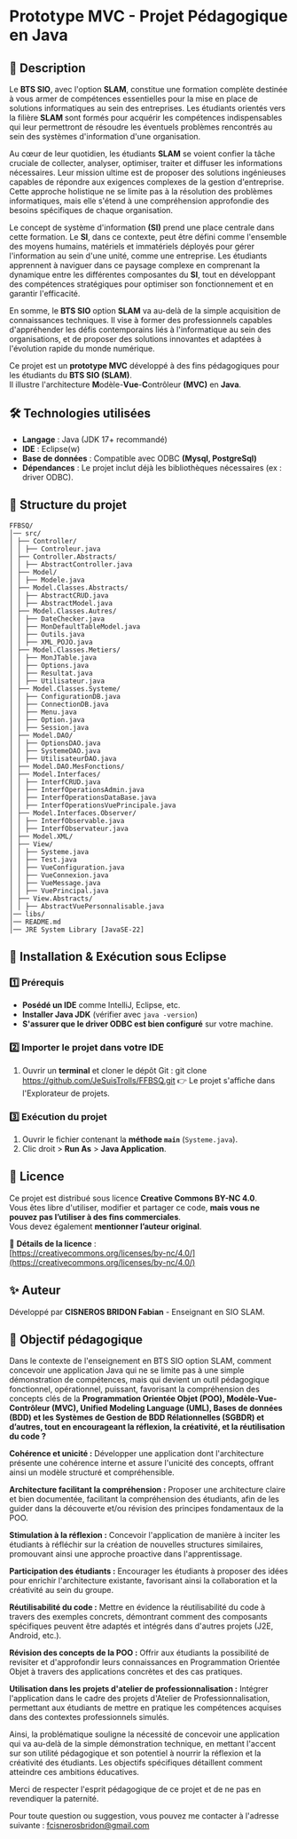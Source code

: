 # Prototype MVC - Projet Pédagogique en Java

## 📌 Description

Le **BTS SIO**, avec l'option **SLAM**, constitue une formation complète destinée à vous armer de compétences essentielles pour la mise en place de solutions informatiques au sein des entreprises. Les étudiants orientés vers la filière **SLAM** sont formés pour acquérir les compétences indispensables qui leur permettront de résoudre les éventuels problèmes rencontrés au sein des systèmes d'information d'une organisation.

Au cœur de leur quotidien, les étudiants **SLAM** se voient confier la tâche cruciale de collecter, analyser, optimiser, traiter et diffuser les informations nécessaires. Leur mission ultime est de proposer des solutions ingénieuses capables de répondre aux exigences complexes de la gestion d'entreprise. Cette approche holistique ne se limite pas à la résolution des problèmes informatiques, mais elle s'étend à une compréhension approfondie des besoins spécifiques de chaque organisation.

Le concept de système d'information **(SI)** prend une place centrale dans cette formation. Le **SI**, dans ce contexte, peut être défini comme l'ensemble des moyens humains, matériels et immatériels déployés pour gérer l'information au sein d'une unité, comme une entreprise. Les étudiants apprennent à naviguer dans ce paysage complexe en comprenant la dynamique entre les différentes composantes du **SI**, tout en développant des compétences stratégiques pour optimiser son fonctionnement et en garantir l'efficacité.

En somme, le **BTS SIO** option **SLAM** va au-delà de la simple acquisition de connaissances techniques. Il vise à former des professionnels capables d'appréhender les défis contemporains liés à l'informatique au sein des organisations, et de proposer des solutions innovantes et adaptées à l'évolution rapide du monde numérique.

Ce projet est un **prototype MVC** développé à des fins pédagogiques pour les étudiants du **BTS SIO (SLAM)**.  
Il illustre l'architecture **M**odèle-**Vue**-**C**ontrôleur **(MVC)** en **Java**.

## 🛠️ Technologies utilisées
- **Langage** : Java (JDK 17+ recommandé)
- **IDE** : Eclipse(w)
- **Base de données** : Compatible avec ODBC **(Mysql, PostgreSql)**
- **Dépendances** : Le projet inclut déjà les bibliothèques nécessaires (ex : driver ODBC).

## 📂 Structure du projet

```
FFBSQ/ 
│── src/ 
│ ├── Controller/ 
│ │ ├── Controleur.java 
│ ├── Controller.Abstracts/ 
│ │ ├── AbstractController.java 
│ ├── Model/ 
│ │ ├── Modele.java 
│ ├── Model.Classes.Abstracts/ 
│ │ ├── AbstractCRUD.java 
│ │ ├── AbstractModel.java 
│ ├── Model.Classes.Autres/ 
│ │ ├── DateChecker.java 
│ │ ├── MonDefaultTableModel.java 
│ │ ├── Outils.java 
│ │ ├── XML_POJO.java 
│ ├── Model.Classes.Metiers/ 
│ │ ├── MonJTable.java 
│ │ ├── Options.java 
│ │ ├── Resultat.java 
│ │ ├── Utilisateur.java 
│ ├── Model.Classes.Systeme/ 
│ │ ├── ConfigurationDB.java 
│ │ ├── ConnectionDB.java 
│ │ ├── Menu.java 
│ │ ├── Option.java 
│ │ ├── Session.java 
│ ├── Model.DAO/ 
│ │ ├── OptionsDAO.java 
│ │ ├── SystemeDAO.java 
│ │ ├── UtilisateurDAO.java 
│ ├── Model.DAO.MesFonctions/ 
│ ├── Model.Interfaces/ 
│ │ ├── InterfCRUD.java 
│ │ ├── InterfOperationsAdmin.java 
│ │ ├── InterfOperationsDataBase.java 
│ │ ├── InterfOperationsVuePrincipale.java 
│ ├── Model.Interfaces.Observer/ 
│ │ ├── InterfObservable.java 
│ │ ├── InterfObservateur.java 
│ ├── Model.XML/ 
│ ├── View/ 
│ │ ├── Systeme.java 
│ │ ├── Test.java 
│ │ ├── VueConfiguration.java 
│ │ ├── VueConnexion.java 
│ │ ├── VueMessage.java 
│ │ ├── VuePrincipal.java 
│ ├── View.Abstracts/ 
│ │ ├── AbstractVuePersonnalisable.java 
│── libs/ 
│── README.md
│── JRE System Library [JavaSE-22]
```

## 🚀 Installation & Exécution sous **Eclipse**

### 1️⃣ Prérequis
- **Posédé un IDE** comme IntelliJ, Eclipse, etc.
- **Installer Java JDK** (vérifier avec `java -version`)
- **S'assurer que le driver ODBC est bien configuré** sur votre machine.

### 2️⃣ Importer le projet dans votre IDE
1. Ouvrir un **terminal** et cloner le dépôt Git :
   git clone https://github.com/JeSuisTrolls/FFBSQ.git
👉 Le projet s'affiche dans l'Explorateur de projets.

### 3️⃣ Exécution du projet
1. Ouvrir le fichier contenant la **méthode `main`** (`Systeme.java`).
2. Clic droit > **Run As** > **Java Application**.

## 📜 Licence
Ce projet est distribué sous licence **Creative Commons BY-NC 4.0**.  
Vous êtes libre d'utiliser, modifier et partager ce code, **mais vous ne pouvez pas l’utiliser à des fins commerciales**.  
Vous devez également **mentionner l’auteur original**.  

📖 **Détails de la licence** :  
[https://creativecommons.org/licenses/by-nc/4.0/](https://creativecommons.org/licenses/by-nc/4.0/)  

## ✨ Auteur
Développé par **CISNEROS BRIDON Fabian** - Enseignant en SIO SLAM.  

## 🎯 Objectif pédagogique

Dans le contexte de l'enseignement en BTS SIO option SLAM, comment concevoir une application Java qui ne se limite pas à une simple démonstration de compétences, mais qui devient un outil pédagogique fonctionnel, opérationnel, puissant, favorisant la compréhension des concepts clés de la **Programmation Orientée Objet (POO), Modèle-Vue-Contrôleur (MVC), Unified Modeling Language (UML), Bases de données (BDD) et les Systèmes de Gestion de BDD Rélationnelles (SGBDR)  et d’autres, tout en encourageant la réflexion, la créativité, et la réutilisation du code ?**

**Cohérence et unicité :** Développer une application dont l'architecture présente une cohérence interne et assure l'unicité des concepts, offrant ainsi un modèle structuré et compréhensible.

**Architecture facilitant la compréhension :** Proposer une architecture claire et bien documentée, facilitant la compréhension des étudiants, afin de les guider dans la découverte et/ou révision des principes fondamentaux de la POO.

**Stimulation à la réflexion :** Concevoir l'application de manière à inciter les étudiants à réfléchir sur la création de nouvelles structures similaires, promouvant ainsi une approche proactive dans l'apprentissage.

**Participation des étudiants :** Encourager les étudiants à proposer des idées pour enrichir l'architecture existante, favorisant ainsi la collaboration et la créativité au sein du groupe.

**Réutilisabilité du code :** Mettre en évidence la réutilisabilité du code à travers des exemples concrets, démontrant comment des composants spécifiques peuvent être adaptés et intégrés dans d'autres projets (J2E, Android, etc.).

**Révision des concepts de la POO :** Offrir aux étudiants la possibilité de revisiter et d'approfondir leurs connaissances en Programmation Orientée Objet à travers des applications concrètes et des cas pratiques.

**Utilisation dans les projets d'atelier de professionnalisation :** Intégrer l'application dans le cadre des projets d'Atelier de Professionnalisation, permettant aux étudiants de mettre en pratique les compétences acquises dans des contextes professionnels simulés.

Ainsi, la problématique souligne la nécessité de concevoir une application qui va au-delà de la simple démonstration technique, en mettant l'accent sur son utilité pédagogique et son potentiel à nourrir la réflexion et la créativité des étudiants. Les objectifs spécifiques détaillent comment atteindre ces ambitions éducatives.


Merci de respecter l'esprit pédagogique de ce projet et de ne pas en revendiquer la paternité.  

Pour toute question ou suggestion, vous pouvez me contacter à l'adresse suivante : [fcisnerosbridon@gmail.com](mailto:fcisnerosbridon@gmail.com)
